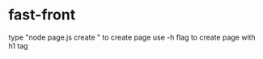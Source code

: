 # fast-front

type "node page.js create <page name>" to create page
use -h flag to create page with h1 tag

